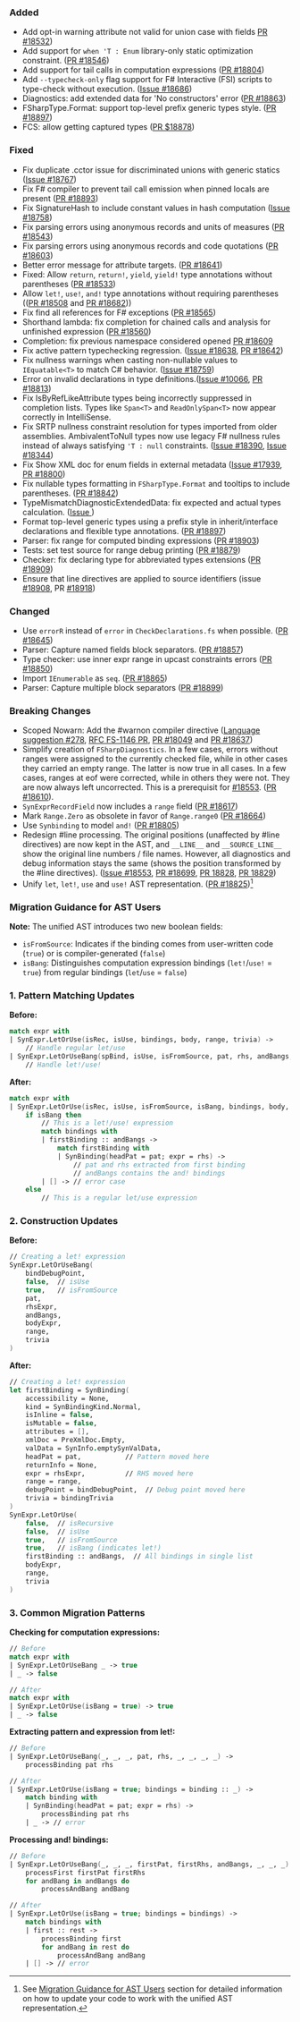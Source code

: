### Added
* Add opt-in warning attribute not valid for union case with fields [PR #18532](https://github.com/dotnet/fsharp/pull/18532))
* Add support for `when 'T : Enum` library-only static optimization constraint. ([PR #18546](https://github.com/dotnet/fsharp/pull/18546))
* Add support for tail calls in computation expressions ([PR #18804](https://github.com/dotnet/fsharp/pull/18804))
* Add `--typecheck-only` flag support for F# Interactive (FSI) scripts to type-check without execution. ([Issue #18686](https://github.com/dotnet/fsharp/issues/18686))
* Diagnostics: add extended data for 'No constructors' error ([PR #18863](https://github.com/dotnet/fsharp/pull/18863))
* FSharpType.Format: support top-level prefix generic types style. ([PR #18897](https://github.com/dotnet/fsharp/pull/18897))
* FCS: allow getting captured types ([PR $18878](https://github.com/dotnet/fsharp/pull/18878))

### Fixed

* Fix duplicate .cctor issue for discriminated unions with generic statics ([Issue #18767](https://github.com/dotnet/fsharp/issues/18767))
* Fix F# compiler to prevent tail call emission when pinned locals are present ([PR #18893](https://github.com/dotnet/fsharp/pull/18893))
* Fix SignatureHash to include constant values in hash computation ([Issue #18758](https://github.com/dotnet/fsharp/issues/18758))
* Fix parsing errors using anonymous records and units of measures ([PR #18543](https://github.com/dotnet/fsharp/pull/18543))
* Fix parsing errors using anonymous records and code quotations ([PR #18603](https://github.com/dotnet/fsharp/pull/18603))
* Better error message for attribute targets. ([PR #18641](https://github.com/dotnet/fsharp/pull/18641))
* Fixed: Allow `return`, `return!`, `yield`, `yield!` type annotations without parentheses ([PR #18533](https://github.com/dotnet/fsharp/pull/18533))
* Allow `let!`, `use!`, `and!` type annotations without requiring parentheses (([PR #18508](https://github.com/dotnet/fsharp/pull/18508) and [PR #18682](https://github.com/dotnet/fsharp/pull/18682)))
* Fix find all references for F# exceptions ([PR #18565](https://github.com/dotnet/fsharp/pull/18565))
* Shorthand lambda: fix completion for chained calls and analysis for unfinished expression ([PR #18560](https://github.com/dotnet/fsharp/pull/18560))
* Completion: fix previous namespace considered opened [PR #18609](https://github.com/dotnet/fsharp/pull/18609)
* Fix active pattern typechecking regression. ([Issue #18638](https://github.com/dotnet/fsharp/issues/18638), [PR #18642](https://github.com/dotnet/fsharp/pull/18642))
* Fix nullness warnings when casting non-nullable values to `IEquatable<T>` to match C# behavior. ([Issue #18759](https://github.com/dotnet/fsharp/issues/18759))
* Error on invalid declarations in type definitions.([Issue #10066](https://github.com/dotnet/fsharp/issues/10066), [PR #18813](https://github.com/dotnet/fsharp/pull/18813))
* Fix IsByRefLikeAttribute types being incorrectly suppressed in completion lists. Types like `Span<T>` and `ReadOnlySpan<T>` now appear correctly in IntelliSense.
* Fix SRTP nullness constraint resolution for types imported from older assemblies. AmbivalentToNull types now use legacy F# nullness rules instead of always satisfying `'T : null` constraints. ([Issue #18390](https://github.com/dotnet/fsharp/issues/18390), [Issue #18344](https://github.com/dotnet/fsharp/issues/18344))
* Fix Show XML doc for enum fields in external metadata ([Issue #17939](https://github.com/dotnet/fsharp/issues/17939#issuecomment-3137410105), [PR #18800](https://github.com/dotnet/fsharp/pull/18800))
* Fix nullable types formatting in `FSharpType.Format` and tooltips to include parentheses. ([PR #18842](https://github.com/dotnet/fsharp/pull/18842))
* TypeMismatchDiagnosticExtendedData: fix expected and actual types calculation. ([Issue ](https://github.com/dotnet/fsharp/pull/18851))
* Format top-level generic types using a prefix style in inherit/interface declarations and flexible type annotations. ([PR #18897](https://github.com/dotnet/fsharp/pull/18897))
* Parser: fix range for computed binding expressions ([PR #18903](https://github.com/dotnet/fsharp/pull/18903))
* Tests: set test source for range debug printing ([PR #18879](https://github.com/dotnet/fsharp/pull/18879))
* Checker: fix declaring type for abbreviated types extensions ([PR #18909](https://github.com/dotnet/fsharp/pull/18909))
* Ensure that line directives are applied to source identifiers (issue [#18908](https://github.com/dotnet/fsharp/issues/18908), PR [#18918](https://github.com/dotnet/fsharp/pull/18918))

### Changed
* Use `errorR` instead of `error` in `CheckDeclarations.fs` when possible. ([PR #18645](https://github.com/dotnet/fsharp/pull/18645))
* Parser: Capture named fields block separators. ([PR #18857](https://github.com/dotnet/fsharp/pull/18857))
* Type checker: use inner expr range in upcast constraints errors ([PR #18850](https://github.com/dotnet/fsharp/pull/18850))
* Import `IEnumerable` as `seq`. ([PR #18865](https://github.com/dotnet/fsharp/pull/18865))
* Parser: Capture multiple block separators ([PR #18899](https://github.com/dotnet/fsharp/pull/18899))

### Breaking Changes

* Scoped Nowarn: Add the #warnon compiler directive ([Language suggestion #278](https://github.com/fsharp/fslang-suggestions/issues/278), [RFC FS-1146 PR](https://github.com/fsharp/fslang-design/pull/782), [PR #18049](https://github.com/dotnet/fsharp/pull/18049) and [PR #18637](https://github.com/dotnet/fsharp/pull/18637))
* Simplify creation of `FSharpDiagnostics`. In a few cases, errors without ranges were assigned to the currently checked file, while in other cases they carried an empty range. The latter is now true in all cases. In a few cases, ranges at eof were corrected, while in others they were not. They are now always left uncorrected. This is a prerequisit for [#18553](https://github.com/dotnet/fsharp/issues/18553). ([PR #18610](https://github.com/dotnet/fsharp/pull/18610)).
* `SynExprRecordField` now includes a `range` field ([PR #18617](https://github.com/dotnet/fsharp/pull/18617))
* Mark `Range.Zero` as obsolete in favor of `Range.range0` ([PR #18664](https://github.com/dotnet/fsharp/pull/18664))
* Use `Synbinding` to model `and!` ([PR #18805](https://github.com/dotnet/fsharp/pull/18805))
* Redesign #line processing. The original positions (unaffected by #line directives) are now kept in the AST, and `__LINE__` and `__SOURCE_LINE__` show the original line numbers / file names. However, all diagnostics and debug information stays the same (shows the position transformed by the #line directives). ([Issue #18553](https://github.com/dotnet/fsharp/issues/18553), [PR #18699](https://github.com/dotnet/fsharp/pull/18699), [PR 18828](https://github.com/dotnet/fsharp/pull/18828), [PR 18829](https://github.com/dotnet/fsharp/pull/18829))
* Unify `let`, `let!`, `use` and `use!` AST representation. ([PR #18825](https://github.com/dotnet/fsharp/pull/18825))[^1]

### Migration Guidance for AST Users

**Note:** The unified AST introduces two new boolean fields:
- `isFromSource`: Indicates if the binding comes from user-written code (`true`) or is compiler-generated (`false`)
- `isBang`: Distinguishes computation expression bindings (`let!`/`use!` = `true`) from regular bindings (`let`/`use` = `false`)

### 1. Pattern Matching Updates

**Before:**
```fsharp
match expr with
| SynExpr.LetOrUse(isRec, isUse, bindings, body, range, trivia) ->
    // Handle regular let/use
| SynExpr.LetOrUseBang(spBind, isUse, isFromSource, pat, rhs, andBangs, body, range, trivia) ->
    // Handle let!/use!
```

**After:**
```fsharp
match expr with
| SynExpr.LetOrUse(isRec, isUse, isFromSource, isBang, bindings, body, range, trivia) ->
    if isBang then
        // This is a let!/use! expression
        match bindings with
        | firstBinding :: andBangs ->
            match firstBinding with
            | SynBinding(headPat = pat; expr = rhs) ->
                // pat and rhs extracted from first binding
                // andBangs contains the and! bindings
        | [] -> // error case
    else
        // This is a regular let/use expression
```

### 2. Construction Updates

**Before:**
```fsharp
// Creating a let! expression
SynExpr.LetOrUseBang(
    bindDebugPoint,
    false,  // isUse
    true,   // isFromSource
    pat,
    rhsExpr,
    andBangs,
    bodyExpr,
    range,
    trivia
)
```

**After:**
```fsharp
// Creating a let! expression
let firstBinding = SynBinding(
    accessibility = None,
    kind = SynBindingKind.Normal,
    isInline = false,
    isMutable = false,
    attributes = [],
    xmlDoc = PreXmlDoc.Empty,
    valData = SynInfo.emptySynValData,
    headPat = pat,           // Pattern moved here
    returnInfo = None,
    expr = rhsExpr,          // RHS moved here
    range = range,
    debugPoint = bindDebugPoint,  // Debug point moved here
    trivia = bindingTrivia
)
SynExpr.LetOrUse(
    false,  // isRecursive
    false,  // isUse
    true,   // isFromSource
    true,   // isBang (indicates let!)
    firstBinding :: andBangs,  // All bindings in single list
    bodyExpr,
    range,
    trivia
)
```

### 3. Common Migration Patterns

**Checking for computation expressions:**
```fsharp
// Before
match expr with
| SynExpr.LetOrUseBang _ -> true
| _ -> false

// After
match expr with
| SynExpr.LetOrUse(isBang = true) -> true
| _ -> false
```

**Extracting pattern and expression from let!:**
```fsharp
// Before
| SynExpr.LetOrUseBang(_, _, _, pat, rhs, _, _, _, _) ->
    processBinding pat rhs

// After
| SynExpr.LetOrUse(isBang = true; bindings = binding :: _) ->
    match binding with
    | SynBinding(headPat = pat; expr = rhs) ->
        processBinding pat rhs
    | _ -> // error
```

**Processing and! bindings:**
```fsharp
// Before
| SynExpr.LetOrUseBang(_, _, _, firstPat, firstRhs, andBangs, _, _, _) ->
    processFirst firstPat firstRhs
    for andBang in andBangs do
        processAndBang andBang

// After
| SynExpr.LetOrUse(isBang = true; bindings = bindings) ->
    match bindings with
    | first :: rest ->
        processBinding first
        for andBang in rest do
            processAndBang andBang
    | [] -> // error
```

[^1]: See [Migration Guidance for AST Users](#migration-guidance-for-ast-users) section for detailed information on how to update your code to work with the unified AST representation.